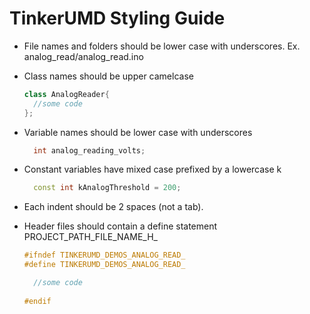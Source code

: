 TinkerUMD Styling Guide
====

* File names and folders should be lower case with underscores.  Ex. analog_read/analog_read.ino
* Class names should be upper camelcase
  
  ```cpp
  class AnalogReader{
    //some code
  };
  ```
* Variable names should be lower case with underscores
  ```cpp
    int analog_reading_volts;
  ```
* Constant variables have mixed case prefixed by a lowercase k
  ```cpp
    const int kAnalogThreshold = 200;
  ```
* Each indent should be 2 spaces (not a tab).
* Header files should contain a define statement PROJECT_PATH_FILE_NAME_H_
  
  ```cpp
  #ifndef TINKERUMD_DEMOS_ANALOG_READ_
  #define TINKERUMD_DEMOS_ANALOG_READ_

    //some code
    
  #endif
  ```
